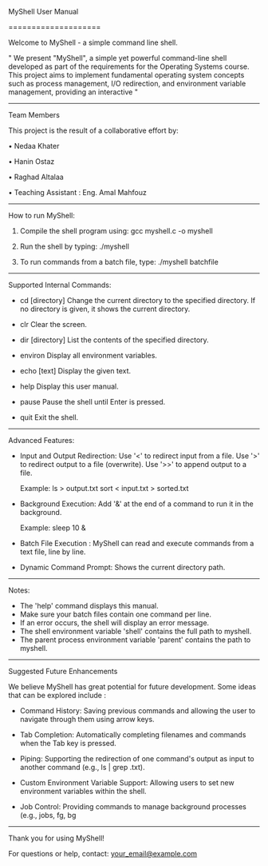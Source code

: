 MyShell User Manual

====================

Welcome to MyShell - a simple command line shell.

" We present "MyShell", a simple yet powerful command-line shell developed as part of the requirements for the Operating Systems course. This project aims to implement fundamental operating system concepts such as process management, I/O redirection, and environment variable management, providing an interactive "

---
Team Members

This project is the result of a collaborative effort by:

•
Nedaa Khater

•
Hanin Ostaz

•
Raghad Altalaa

•
Teaching Assistant : Eng. Amal Mahfouz

---

How to run MyShell:

1. Compile the shell program using:
   gcc myshell.c -o myshell

2. Run the shell by typing:
   ./myshell

3. To run commands from a batch file, type:
   ./myshell batchfile

---

Supported Internal Commands:

- cd [directory]
  Change the current directory to the specified directory.
  If no directory is given, it shows the current directory.

- clr
  Clear the screen.

- dir [directory]
  List the contents of the specified directory.

- environ
  Display all environment variables.

- echo [text]
  Display the given text.

- help
  Display this user manual.

- pause
  Pause the shell until Enter is pressed.

- quit
  Exit the shell.

---

Advanced Features:

- Input and Output Redirection:
  Use '<' to redirect input from a file.
  Use '>' to redirect output to a file (overwrite).
  Use '>>' to append output to a file.

  Example:
  ls > output.txt
  sort < input.txt > sorted.txt

- Background Execution:
  Add '&' at the end of a command to run it in the background.

  Example:
  sleep 10 &
  
- Batch File Execution :
    MyShell can read and execute commands from a text file, line by line.

- Dynamic Command Prompt:
  Shows the current directory path.

---

Notes:

- The 'help' command displays this manual.
- Make sure your batch files contain one command per line.
- If an error occurs, the shell will display an error message.
- The shell environment variable 'shell' contains the full path to myshell.
- The parent process environment variable 'parent' contains the path to myshell.

---
Suggested Future Enhancements

We believe MyShell has great potential for future development. Some ideas that can be explored include :

- Command History: Saving previous commands and allowing the user to navigate through them using arrow keys.

- Tab Completion: Automatically completing filenames and commands when the Tab key is pressed.
  
- Piping: Supporting the redirection of one command's output as input to another command (e.g., ls | grep .txt).
  
- Custom Environment Variable Support: Allowing users to set new environment variables within the shell.

- Job Control: Providing commands to manage background processes (e.g., jobs, fg, bg

---

Thank you for using MyShell!

For questions or help, contact: your_email@example.com
